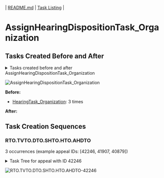 | [README.md](/README.md) | [Task Listing](tasklist.md) |

# AssignHearingDispositionTask_Organization

## Tasks Created Before and After

<details><summary>Tasks created before and after AssignHearingDispositionTask_Organization</summary>

```
digraph G {
rankdir="LR";
"HearingTask_Organization" -> "AssignHearingDispositionTask_Organization" [label=3]
}
```
</details>

![AssignHearingDispositionTask_Organization](dot/AssignHearingDispositionTask_Organization.dot.png)

**Before:**

   * [HearingTask_Organization](HearingTask_Organization.md): 3 times

**After:**


## Task Creation Sequences

### RTO.TVTO.DTO.SHTO.HTO.AHDTO

3 occurrences (example appeal IDs: [42246, 41907, 40879])

<details><summary>Task Tree for appeal with ID 42246</summary>

```
@startuml
object 0.RootTask_Organization #66c2a5
object 1.TrackVeteranTask_Organization #8da0cb
object 2.DistributionTask_Organization #fc8d62
object 3.ScheduleHearingTask_Organization #a6d854
object 4.HearingTask_Organization #e78ac3
object 5.AssignHearingDispositionTask_Organization #a6d854
0.RootTask_Organization -- 1.TrackVeteranTask_Organization
0.RootTask_Organization -- 2.DistributionTask_Organization
4.HearingTask_Organization -- 3.ScheduleHearingTask_Organization
2.DistributionTask_Organization -- 4.HearingTask_Organization
4.HearingTask_Organization -- 5.AssignHearingDispositionTask_Organization
@enduml
```
</details>

![RTO.TVTO.DTO.SHTO.HTO.AHDTO-42246](uml/RTO.TVTO.DTO.SHTO.HTO.AHDTO-42246.png)


